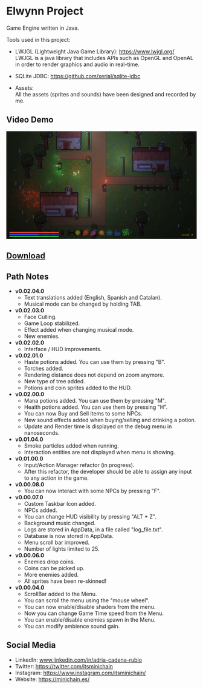 # Elwynn Project 

Game Engine written in Java.

Tools used in this project:

- LWJGL (Lightweight Java Game Library): https://www.lwjgl.org/ \
LWJGL is a java library that includes APIs such as OpenGL and OpenAL in order to render graphics and audio in real-time.

- SQLite JDBC: https://github.com/xerial/sqlite-jdbc

- Assets:\
All the assets (sprites and sounds) have been designed and recorded by me.

## Video Demo
[![Elwynn Project Demo](/screenshots/Elwynn_Project_v0.01.04.0.gif)](https://www.youtube.com/watch?v=BRo6Q7cranQ)

## [Download](https://drive.google.com/drive/folders/1ouFLMoRi2XZKDLciLRhzkJsJ3ALuE3bf?usp=sharing)

## Path Notes

* **v0.02.04.0**
    * Text translations added (English, Spanish and Catalan).
    * Musical mode can be changed by holding TAB.
* **v0.02.03.0**
    * Face Culling.
    * Game Loop stabilized.
    * Effect added when changing musical mode.
    * New enemies.
* **v0.02.02.0**
    * Interface / HUD improvements.
* **v0.02.01.0**
    * Haste potions added. You can use them by pressing "B".
    * Torches added.
    * Rendering distance does not depend on zoom anymore.
    * New type of tree added.
    * Potions and coin sprites added to the HUD.
* **v0.02.00.0**
    * Mana potions added. You can use them by pressing "M".
    * Health potions added. You can use them by pressing "H".
    * You can now Buy and Sell items to some NPCs.
    * New sound effects added when buying/selling and drinking a potion.
    * Update and Render time is displayed on the debug menu in nanoseconds.
* **v0.01.04.0**
    * Smoke particles added when running.
    * Interaction entities are not displayed when menu is showing.
* **v0.01.00.0**
    * Input/Action Manager refactor (in progress).
    * After this refactor, the developer should be able to assign any input to any action in the game.
* **v0.00.08.0**
    * You can now interact with some NPCs by pressing "F".
* **v0.00.07.0**
    * Custom Taskbar Icon added.
    * NPCs added.
    * You can change HUD visibility by pressing "ALT + Z".
    * Background music changed.
    * Logs are stored in AppData, in a file called "log_file.txt".
    * Database is now stored in AppData.
    * Menu scroll bar improved.
    * Number of lights limited to 25.
* **v0.00.06.0**
    * Enemies drop coins.
    * Coins can be picked up.
    * More enemies added.
    * All sprites have been re-skinned!
* **v0.00.04.0**
    * ScrollBar added to the Menu.
    * You can scroll the menu using the "mouse wheel".
    * You can now enable/disable shaders from the menu.
    * Now you can change Game Time speed from the Menu.
    * You can enable/disable enemies spawn in the Menu.
    * You can modify ambience sound gain.

## Social Media
- LinkedIn: www.linkedin.com/in/adria-cadena-rubio
- Twitter: https://twitter.com/itsminichain
- Instagram: https://www.instagram.com/itsminichain/
- Website: https://minichain.es/
